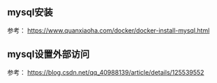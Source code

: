 
## mysql安装
参考：
https://www.quanxiaoha.com/docker/docker-install-mysql.html

## mysql设置外部访问
参考：
https://blog.csdn.net/qq_40988139/article/details/125539552

